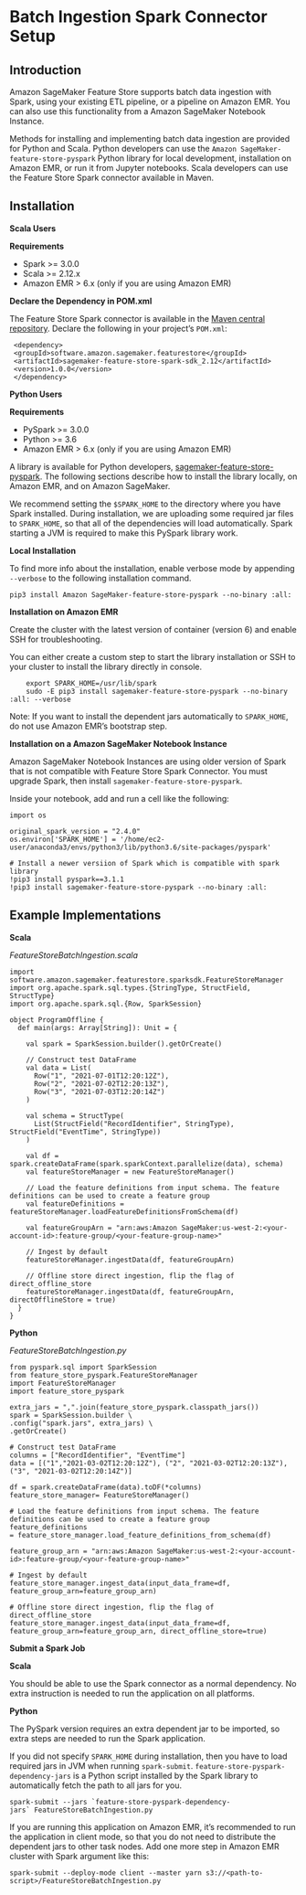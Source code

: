 # Batch Ingestion Spark Connector Setup<a name="batch-ingestion-spark-connector-setup"></a>

## Introduction<a name="w2480aac23c29c11b3"></a>

 Amazon SageMaker Feature Store supports batch data ingestion with Spark, using your existing ETL pipeline, or a pipeline on Amazon EMR\. You can also use this functionality from a Amazon SageMaker Notebook Instance\. 

 Methods for installing and implementing batch data ingestion are provided for Python and Scala\. Python developers can use the `Amazon SageMaker-feature-store-pyspark` Python library for local development, installation on Amazon EMR, or run it from Jupyter notebooks\. Scala developers can use the Feature Store Spark connector available in Maven\. 

## Installation<a name="w2480aac23c29c11b5"></a>

 **Scala Users** 

 ****Requirements**** 
+  Spark >= 3\.0\.0 
+  Scala >= 2\.12\.x  
+  Amazon EMR > 6\.x \(only if you are using Amazon EMR\) 

 **Declare the Dependency in POM\.xml** 

 The Feature Store Spark connector is available in the [Maven central repository](https://mvnrepository.com/artifact/software.amazon.sagemaker.featurestore/sagemaker-feature-store-spark-sdk)\. Declare the following in your project’s `POM.xml`: 

```
 <dependency>
 <groupId>software.amazon.sagemaker.featurestore</groupId>
 <artifactId>sagemaker-feature-store-spark-sdk_2.12</artifactId>
 <version>1.0.0</version>
 </dependency>
```

 **Python Users** 

 ****Requirements**** 
+  PySpark >= 3\.0\.0 
+  Python >= 3\.6  
+  Amazon EMR > 6\.x \(only if you are using Amazon EMR\) 

 A library is available for Python developers, [sagemaker\-feature\-store\-pyspark](https://pypi.org/project/sagemaker-feature-store-pyspark/)\. The following sections describe how to install the library locally, on Amazon EMR, and on Amazon SageMaker\. 

 We recommend setting the `$SPARK_HOME` to the directory where you have Spark installed\. During installation, we are uploading some required jar files to `SPARK_HOME`, so that all of the dependencies will load automatically\. Spark starting a JVM is required to make this PySpark library work\. 

 **Local Installation** 

 To find more info about the installation, enable verbose mode by appending `--verbose` to the following installation command\. 

```
pip3 install Amazon SageMaker-feature-store-pyspark --no-binary :all:
```

 **Installation on Amazon EMR** 

 Create the cluster with the latest version of container \(version 6\) and enable SSH for troubleshooting\.  

 You can either create a custom step to start the library installation or SSH to your cluster to install the library directly in console\. 

```
    export SPARK_HOME=/usr/lib/spark
    sudo -E pip3 install sagemaker-feature-store-pyspark --no-binary :all: --verbose
```

 Note: If you want to install the dependent jars automatically to `SPARK_HOME`, do not use Amazon EMR’s bootstrap step\. 

 **Installation on a Amazon SageMaker Notebook Instance** 

 Amazon SageMaker Notebook Instances are using older version of Spark that is not compatible with Feature Store Spark Connector\. You must upgrade Spark, then install `sagemaker-feature-store-pyspark`\.  

 Inside your notebook, add and run a cell like the following: 

```
import os
    
original_spark_version = "2.4.0"
os.environ['SPARK_HOME'] = '/home/ec2-user/anaconda3/envs/python3/lib/python3.6/site-packages/pyspark'
    
# Install a newer versiion of Spark which is compatible with spark library
!pip3 install pyspark==3.1.1
!pip3 install sagemaker-feature-store-pyspark --no-binary :all:
```

## Example Implementations<a name="w2480aac23c29c11b7"></a>

 **Scala** 

 *FeatureStoreBatchIngestion\.scala* 

```
import software.amazon.sagemaker.featurestore.sparksdk.FeatureStoreManager
import org.apache.spark.sql.types.{StringType, StructField, StructType}
import org.apache.spark.sql.{Row, SparkSession}

object ProgramOffline {
  def main(args: Array[String]): Unit = {

    val spark = SparkSession.builder().getOrCreate()

    // Construct test DataFrame
    val data = List(
      Row("1", "2021-07-01T12:20:12Z"),
      Row("2", "2021-07-02T12:20:13Z"),
      Row("3", "2021-07-03T12:20:14Z")
    )
    
    val schema = StructType(
      List(StructField("RecordIdentifier", StringType), StructField("EventTime", StringType))
    )

    val df = spark.createDataFrame(spark.sparkContext.parallelize(data), schema)
    val featureStoreManager = new FeatureStoreManager()
    
    // Load the feature definitions from input schema. The feature definitions can be used to create a feature group
    val featureDefinitions = featureStoreManager.loadFeatureDefinitionsFromSchema(df)

    val featureGroupArn = "arn:aws:Amazon SageMaker:us-west-2:<your-account-id>:feature-group/<your-feature-group-name>"
   
    // Ingest by default
    featureStoreManager.ingestData(df, featureGroupArn)
    
    // Offline store direct ingestion, flip the flag of direct_offline_store
    featureStoreManager.ingestData(df, featureGroupArn, directOfflineStore = true)
  }
}
```

 **Python** 

 *FeatureStoreBatchIngestion\.py* 

```
from pyspark.sql import SparkSession
from feature_store_pyspark.FeatureStoreManager import FeatureStoreManager
import feature_store_pyspark

extra_jars = ",".join(feature_store_pyspark.classpath_jars())
spark = SparkSession.builder \
.config("spark.jars", extra_jars) \
.getOrCreate()

# Construct test DataFrame
columns = ["RecordIdentifier", "EventTime"]
data = [("1","2021-03-02T12:20:12Z"), ("2", "2021-03-02T12:20:13Z"), ("3", "2021-03-02T12:20:14Z")]

df = spark.createDataFrame(data).toDF(*columns)
feature_store_manager= FeatureStoreManager()
 
# Load the feature definitions from input schema. The feature definitions can be used to create a feature group
feature_definitions = feature_store_manager.load_feature_definitions_from_schema(df)

feature_group_arn = "arn:aws:Amazon SageMaker:us-west-2:<your-account-id>:feature-group/<your-feature-group-name>"

# Ingest by default
feature_store_manager.ingest_data(input_data_frame=df, feature_group_arn=feature_group_arn)

# Offline store direct ingestion, flip the flag of direct_offline_store
feature_store_manager.ingest_data(input_data_frame=df, feature_group_arn=feature_group_arn, direct_offline_store=true)
```

 **Submit a Spark Job** 

 **Scala** 

 You should be able to use the Spark connector as a normal dependency\. No extra instruction is needed to run the application on all platforms\. 

 **Python** 

 The PySpark version requires an extra dependent jar to be imported, so extra steps are needed to run the Spark application\. 

 If you did not specify `SPARK_HOME` during installation, then you have to load required jars in JVM when running `spark-submit`\. `feature-store-pyspark-dependency-jars` is a Python script installed by the Spark library to automatically fetch the path to all jars for you\. 

```
spark-submit --jars `feature-store-pyspark-dependency-jars` FeatureStoreBatchIngestion.py
```

 If you are running this application on Amazon EMR, it’s recommended to run the application in client mode, so that you do not need to distribute the dependent jars to other task nodes\. Add one more step in Amazon EMR cluster with Spark argument like this: 

```
spark-submit --deploy-mode client --master yarn s3://<path-to-script>/FeatureStoreBatchIngestion.py
```